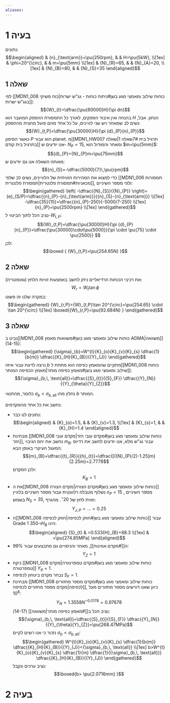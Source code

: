 ```yaml
---
aliases:
---
```

# בעיה 1
נתונים:
$$\begin{aligned}
 & {n}_{\text{arm}}=\pu{250rpm}, &  & H=\pu{5kW}, \\[1ex]
 & \phi=20^{\circ}, &  & m=\pu{5mm} \\[1ex]
 & {N}_{R}=65, &  & {N}_{A}=20, \\[1ex]
 & {N}_{B}=80, &  & {N}_{S}=35
\end{aligned}$$

## שאלה 1
לפי [[MDN1_008 כוחות שילוב ומאמצי מגע בשן#ניתוח כוחות - גג"ש ישרות|כוח משיקי בגג"ש ישרות]]:
$${W}_{t}=\dfrac{\pu{60000}H}{\pi dn}$$
בהנחה ואין איבוד הספקים, לאורך כל התמסורת ההספק המועבר הוא $H$ הנתון. אבל, נשים לב שמאחר ויש שני לוויינים, על כל אחד מהם פועל מחצית מההספק:
$${W}_{t,P}=\dfrac{\pu{30000}H}{\pi {d}_{P}{n}_{P}}$$
כאשר הסימון $P$ הוא עבור planet.
מ[[MDN1_HW007 תרגיל בית 7#שאלה 1|שאלה בתרגיל בית קודם]] אנו יודעים ש- ${N}_{P}=15$, ומאחר והמודול הוא $m=\pu{5mm}$:
$${d}_{P}={N}_{P}m=\pu{75mm}$$
מאותה השאלה אנו גם יודעים ש:
$${n}_{S}=-\dfrac{5000}{7}\,\pu{rpm}$$
כדי למצוא את המהירות הזוויתית של הלוויינים, נשים לב שלפי [[MDN1_006 תמסורות מכאניות#תמסורת פלנטרית|תמסורת פלנטרית]], ולפי מספר השיניים:
$$\begin{gathered}
\left( -\dfrac{{N}_{S}}{{N}_{P}} \right)={e}_{S/P}=\dfrac{{n}_{P}-{n}_{\text{arm}}}{{n}_{S}-{n}_{\text{arm}}} \\[1ex]
-\dfrac{35}{15}=\dfrac{{n}_{P}-250}{-5000/7-250} \\[1ex]
{n}_{P}=\pu{2500rpm} \\[1ex]
\end{gathered}$$
נציב הכל לתוך הביטוי ל-${W}_{t,P}$:
$${W}_{t,P}=\dfrac{\pu{30000}H}{\pi {d}_{P}{n}_{P}}=\dfrac{\pu{30000}\cdot\pu{5000}}{\pi \cdot \pu{75} \cdot \pu{2500}}
$$
לכן:
$$\boxed {
{W}_{t,P}=\pu{254.65N}
 }$$

## שאלה 2

את רכיבי הכוחות הרדיאליים ניתן לחשב באמצעות זוויות הלחץ (גאומטריה):
$${W}_{r}={W}_{t}\tan \phi$$
במקרה שלנו זה פשוט:
$$\begin{gathered}
{W}_{r,P}={W}_{t,P}\tan 20^{\circ}=\pu{254.65} \cdot \tan 20^{\circ} \\[1ex]
\boxed{{W}_{r,P}=\pu{92.684N} }
\end{gathered}$$

## שאלה 3
נביט ב[[MDN1_008 כוחות שילוב ומאמצי מגע בשן#משוואות מאמץ AGMA|משוואה]] $(\text{14-15})$:
$$\begin{gathered}
{\sigma}_{b}=W^{t}{K}_{o}{K}_{v}{K}_{s} \dfrac{1}{b{m}} \dfrac{{K}_{H}{K}_{B}}{{Y}_{J}}
\end{gathered}$$
נרצה לדעת עבור איזה $b$ מתקיים שהמאמץ כפיפה הוא מתחת ל[[MDN1_008 כוחות שילוב ומאמצי מגע בשן#מאמץ כפיפה מותר|מאמץ הכפיפה המותר]]:
$${\sigma}_{b,\, \text{all}}=\dfrac{{S}_{t}}{{S}_{F}} \dfrac{{Y}_{N}}{{Y}_{\theta}{Y}_{Z}}$$

כלומר, מהתנאי ${\sigma}_{b}<{\sigma}_{b,\,\text{all}}$ נחלץ מהו $b$ המותר.

נחשב את כל אחד מהמקדמים:
- נתונים לנו כבר:
	$$\begin{aligned}
 & {K}_{o}=1.5, &  & {K}_{v}=1.3, \\[1ex]
 & {K}_{s}=1, &  & {K}_{H}=1.4
\end{aligned}$$
- מבחינת [[MDN1_008 כוחות שילוב ומאמצי מגע בשן#מקדם עובי הזר|מקדם עובי הזר]], נחשב את יחס הגיבוי ${m}_{B}$. עבור גג"ש מלא, אנו יודעים לחשב את רדיוס המעגל העיקרי באופן הבא:
	$${m}_{B}=\dfrac{{t}_{R}}{{h}_{t}}=\dfrac{[({N}_{P}/2)-1.25]m}{2.25m}=2.7778$$
	ולכן המקדם:
	$${K}_{B}=1$$
- את ה[[MDN1_008 כוחות שילוב ומאמצי מגע בשן#מקדם הצורה|מקדם הצורה]] נשלוף מטבלה רלוונטית עבור מספר השיניים בלוויין ${n}_{P}=15$ , מספר השיניים בשמש ${N}_{S}=35$, וזווית לחץ של $20^{\circ}$. מהגרף:
	$${Y}_{J,P}=\dots =0.25$$
- ה[[MDN1_008 כוחות שילוב ומאמצי מגע בשן#חוזק לכפיפה|חוזק לכפיפה]] עבור Grade 1 ו-$350{H}_{B}$ הינו:
	$$\begin{aligned}
{S}_{t} & =0.533{H}_{B}+88.3 \\[1ex]
 & =\pu{274.85MPa}
\end{aligned}$$
- ה[[#מקדם אמינות]], מאחר והניסויים גם מתבצעים עבור $99\%$:
	$${Y}_{Z}=1$$
- ניקח [[MDN1_008 כוחות שילוב ומאמצי מגע בשן#מקדם טמפרטורה|מקדם טמפרטורה]] ${Y}_{\theta}=1$.
- נבחר מקדם ביטחון לכפיפה ${S}_{F}=1$.
- מבחינת [[MDN1_008 כוחות שילוב ומאמצי מגע בשן#מקדם מספר מחזורים לכפיפה|מקדם מספר מחזורים לכפיפה]], כיוון שאנו דורשים מספר מחזורים מעל $10^{8}$:
	$${Y}_{N}=1.3558N^{-0.0178}=0.97678$$
נציב הכל ב[[#מאמץ כפיפה מותר|משוואה]] $(\text{14-17})$:
$${\sigma}_{b,\, \text{all}}=\dfrac{{S}_{t}}{{S}_{F}} \dfrac{{Y}_{N}}{{Y}_{\theta}{Y}_{Z}}=\pu{268.47MPa}$$
נזכור כי אנו רוצים לקיים ${\sigma}_{b}<{\sigma}_{b,\,\text{all}}$:
$$\begin{gathered}
W^{t}{K}_{o}{K}_{v}{K}_{s} \dfrac{1}{b{m}} \dfrac{{K}_{H}{K}_{B}}{{Y}_{J}}<{\sigma}_{b,\, \text{all}} \\[1ex]
b>W^{t}{K}_{o}{K}_{v}{K}_{s} \dfrac{1}{m} \dfrac{1}{{\sigma}_{b,\, \text{all}}} \dfrac{{K}_{H}{K}_{B}}{{Y}_{J}}
\end{gathered}$$
נציב ערכים ונקבל:
$$\boxed{b> \pu{2.0716mm} }$$




# בעיה 2